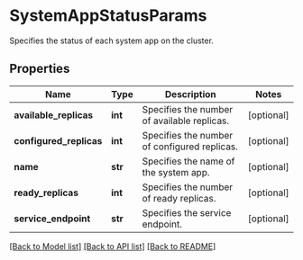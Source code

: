 # SystemAppStatusParams

Specifies the status of each system app on the cluster.

## Properties
Name | Type | Description | Notes
------------ | ------------- | ------------- | -------------
**available_replicas** | **int** | Specifies the number of available replicas. | [optional] 
**configured_replicas** | **int** | Specifies the number of configured replicas. | [optional] 
**name** | **str** | Specifies the name of the system app. | [optional] 
**ready_replicas** | **int** | Specifies the number of ready replicas. | [optional] 
**service_endpoint** | **str** | Specifies the service endpoint. | [optional] 

[[Back to Model list]](../README.md#documentation-for-models) [[Back to API list]](../README.md#documentation-for-api-endpoints) [[Back to README]](../README.md)


